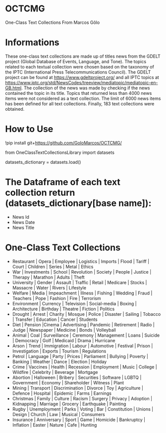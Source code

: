 # OCTCMG

One-Class Text Collections From Marcos Gôlo

# Informations

These one-class text collections are made up of titles news from the GDELT project (Global Database of Events, Language, and Tone). The topics related to each textual collection were chosen based on the taxonomy of the IPTC (International Press Telecommunications Council). The GDELT project can be found at https://www.gdeltproject.org/ and all IPTC topics at https://www.iptc.org/std/NewsCodes/treeview/mediatopic/mediatopic-en-GB.html. The collection of the news was made by checking if the news contained the topic in its title. Topics that returned less than 4000 news items were not considered as a text collection. The limit of 6000 news items has been defined for all text collections. Finally, 183 text collections were obtained.

# How to Use

!pip install git+https://github.com/GoloMarcos/OCTCMG/

from OneClassTextCollectionsLibrary import datasets

datasets_dictionary = datasets.load()

# The Dataframe of each text collection return (datasets_dictionary[base name]):

- News Id 
- News Date
- News Title

# One-Class Text Collections

- Restaurant | Opera | Employee | Logistics | Imports | Flood | Tariff | Court | Children  | Series | Metal | Ethics  
- War | Investments | School | Revolution | Society | People | Justice | Therapy | Marathon | Adults | Theft 
- University | Gender | Assault | Traffic | Retail | Medicare | Stocks | Massacre | Water | Rivers | Lifestyle 
- Welfare | Media | Impeachment | Illness | Fishing | Wedding | Fraud | Teachers | Pope | Fashion | Fire | Terrorism 
- Environment | Currency | Television | Social-media | Boxing | Architecture | Birthday | Theatre | Fiction | Politics 
- Drought | Arrest | Charity | Mosque | Police | Disaster | Sailing | Tobacco | Transfer | Education | Cancer | Students 
- Diet | Pension |Cinema | Advertising | Pandemic | Retirement | Radio | Judge | Newspaper | Medicine | Bonds | Volleyball 
- Animal | Coal | Surveillance | Ceremony | Management | Loans | Suicide | Democracy | Golf | Medicaid | Drama | Hurricane 
- Arson | Trend | Immigration | Labour | Automotive | Festival | Prison | Investigation | Exports | Tourism | Regulations 
- Petrol | Language | Party | Prices | Parliament | Bullying | Poverty | Banking | Weather | Dance | Election | Holiday 
- Crime | Vaccines | Health | Recession | Employment | Music | College | Wildfire | Celebrity | Beverage | Mortgage 
- Abortion | Halloween | Bribery | Securities | Software | LGBTQ | Government | Economy | Shareholder | Witness | Plant 
- Mining | Transport | Discrimination | Divorce | Toy | Agriculture | Defence | Hospital | Epidemic | Farms | Earnings 
- Christmas | Family | Culture | Racism | Surgery | Privacy | Adoption | Kidnapping | Marriage | Grocery | Earthquake | Painting 
- Rugby | Unemployment | Parks | Voting | Bar | Constitution | Unions | Design | Church | Law | Musical | Consumers 
-  Insurance | Anniversary | Sport | Game | Homicide | Bankruptcy | Inflation | Easter | Nature | Cafe | Hunting 

